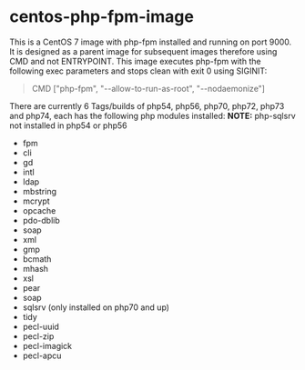 # centos-php-fpm-image
This is a CentOS 7 image with php-fpm installed and running on port 9000.   It is designed as a parent image for subsequent images therefore using CMD and not ENTRYPOINT.  This image executes php-fpm with the following exec parameters and stops clean with exit 0 using SIGINIT:

> CMD ["php-fpm", "--allow-to-run-as-root", "--nodaemonize"]

There are currently 6 Tags/builds of php54, php56, php70, php72, php73 and php74, each has the following php modules installed: 
**NOTE:** php-sqlsrv not installed in php54 or php56
 - fpm 
 - cli 
 - gd 
 - intl 
 - ldap 
 - mbstring 
 - mcrypt 
 - opcache 
 - pdo-dblib 
 - soap 
 - xml 
 - gmp
 - bcmath 
 - mhash 
 - xsl 
 - pear 
 - soap 
 - sqlsrv   (only installed on php70 and up)
 - tidy 
 - pecl-uuid 
 - pecl-zip 
 - pecl-imagick 
 - pecl-apcu

